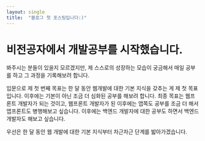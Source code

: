 ```yaml
---
layout: single
title:  "블로그 첫 포스팅입니다:)"
---
```

# 비전공자에서 개발공부를 시작했습니다.

봐주시는 분들이 있을지 모르겠지만, 제 스스로의 성장하는 모습이 궁금해서 매일 공부를 하고 그 과정을 기록해보려 합니다.

입문으로 제 첫 번째 목표는 한 달 동안 웹개발에 대한 기본 지식을 갖추는 게 제 첫 목표입니다.
이후에는 기본이 아닌 조금 더 심화된 공부를 해보려 합니다.
최종 목표는 웹프론트 개발자가 되는 것이고, 웹프론트 개발자가 된 이후에는 앱쪽도 공부를 조금 더 해서 앱프론트도 병행해보고 싶습니다.
이후에는 백엔드 개발자에 대한 공부도 하면서 백엔드 개발자도 해보고 싶습니다.

우선은 한 달 동안 웹 개발에 대한 기본 지식부터 차근차근 단계를 밟아가겠습니다.
